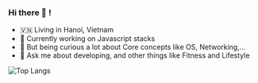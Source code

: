 ### Hi there 👋 !

- 🇻🇳 Living in Hanoi, Vietnam
- 🔭 Currently working on Javascript stacks
- 🤔 But being curious a lot about Core concepts like OS, Networking,...
- 💬 Ask me about developing, and other things like Fitness and Lifestyle


![Top Langs](https://github-readme-stats.vercel.app/api/top-langs/?username=phamquanganh31101998&layout=compact)
<!--
**phamquanganh31101998/phamquanganh31101998** is a ✨ _special_ ✨ repository because its `README.md` (this file) appears on your GitHub profile.

Here are some ideas to get you started:

- 🔭 I’m currently working on ...
- 🌱 I’m currently learning ...
- 👯 I’m looking to collaborate on ...
- 🤔 I’m looking for help with ...
- 💬 Ask me about ...
- 📫 How to reach me: ...
- 😄 Pronouns: ...
- ⚡ Fun fact: ...
-->
